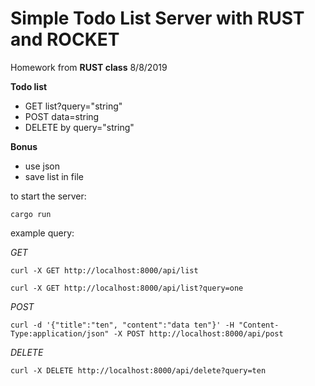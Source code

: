 # Simple Todo List Server with RUST and ROCKET

Homework from **RUST class** 8/8/2019

**Todo list**

- GET list?query="string"
- POST data=string
- DELETE by query="string"

**Bonus**

- use json
- save list in file

to start the server:

```
cargo run
```

example query:

_GET_

```
curl -X GET http://localhost:8000/api/list

curl -X GET http://localhost:8000/api/list?query=one
```

_POST_

```
curl -d '{"title":"ten", "content":"data ten"}' -H "Content-Type:application/json" -X POST http://localhost:8000/api/post
```

_DELETE_

```
curl -X DELETE http://localhost:8000/api/delete?query=ten
```
